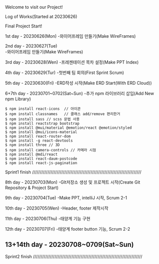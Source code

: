 Welcome to visit our Project!

Log of Works(Started at 20230626)

Final Project Start!

1st day - 20230626(Mon) -와이어프레임 만들기(Make WireFrames)

2nd day - 20230627(Tue)  
-와이어프레임 만들기(Make WireFrames)

3rd day - 20230628(Wen) -프레젠테이션 목차 설정(Make PPT Index)

4th day - 20230629(Tur) -첫번째 팀 회의(First Sprint Scrum)

5th day - 20230630(Fri)
-ERD작성 시작(Make ERD Start(With ERD Cloud))

6+7th day - 20230701~0702(Sat~Sun) -추가 npm 라이브러리 삽입(Add New npm Library)

```
$ npm install react-icons  // 아이콘
$ npm install classnames   // 클래스 add/remove 편리한거
$ npm install sass // scss 문법 사용
$ npm install reactstrap bootstrap
$ npm install @mui/material @emotion/react @emotion/styled
$ npm install @mui/icons-material
$ npm install react-router-dom
$ npm install -g react-devtools
$ npm install three // 3D
$ npm install camera-controls // 카메라 시점
$ npm install @mdi/react
$ npm install react-daum-postcode
$ npm install react-js-pagination
```

Sprint1 finish
///////////////////////////////////////////////////////////////////////

8th day - 20230703(Mon)
-GIt저장소 생성 및 프로젝트 시작(Create Git Repository & Project Start)

9th day - 20230704(Tue)
-Make PPT, intelliJ 시작, Scrum 2-1

10th day - 20230705(Wen)
-Header, footer 제작시작

11th day - 20230706(Thu) -태양계 기능 구현

12th day - 20230707(Fri) -태양계 footer button 기능, Scrum 2-2

## 13+14th day - 20230708~0709(Sat~Sun)

Sprint2 finish
///////////////////////////////////////////////////////////////////////
